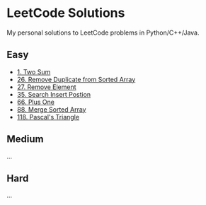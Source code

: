 # LeetCode Solutions

My personal solutions to LeetCode problems in Python/C++/Java.

## Easy
- [1. Two Sum](<Easy/Array/1. Two Sum>)
- [26. Remove Duplicate from Sorted Array](<Easy/Array/26. Remove Duplicates from Sorted Array>)
- [27. Remove Element](<Easy/Array/27. Remove Element>)
- [35. Search Insert Postion](<Easy/Array/35. Search Insert Position.java>)
- [66. Plus One](<Easy/Array/66. Plus One.java>)
- [88. Merge Sorted Array](</Easy/Array/88. Merge Sorted Array.java>)
- [118. Pascal's Triangle](</Easy/Array/118. Pascal's Triangle.java>)
## Medium
...

## Hard
...

